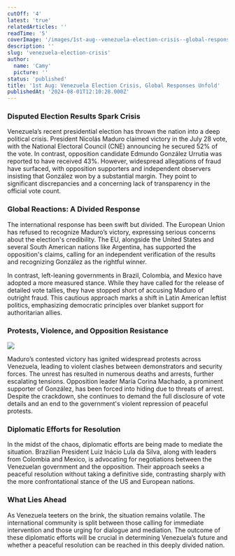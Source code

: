 ```yaml
---
cutOff: '4'
latest: 'true'
relatedArticles: ''
readTime: '5'
coverImage: '/images/1st-aug--venezuela-election-crisis--global-responses-unfold-gyMD.jpg'
description: ''
slug: 'venezuela-election-crisis'
author:
  name: 'Camy'
  picture: ''
status: 'published'
title: '1st Aug: Venezuela Election Crisis, Global Responses Unfold'
publishedAt: '2024-08-01T12:10:28.000Z'
---
```


### Disputed Election Results Spark Crisis

Venezuela’s recent presidential election has thrown the nation into a deep political crisis. President Nicolás Maduro claimed victory in the July 28 vote, with the National Electoral Council (CNE) announcing he secured 52% of the vote. In contrast, opposition candidate Edmundo González Urrutia was reported to have received 43%. However, widespread allegations of fraud have surfaced, with opposition supporters and independent observers insisting that González won by a substantial margin. They point to significant discrepancies and a concerning lack of transparency in the official vote count.

### Global Reactions: A Divided Response

The international response has been swift but divided. The European Union has refused to recognize Maduro’s victory, expressing serious concerns about the election's credibility. The EU, alongside the United States and several South American nations like Argentina, has supported the opposition's claims, calling for an independent verification of the results and recognizing González as the rightful winner.

In contrast, left-leaning governments in Brazil, Colombia, and Mexico have adopted a more measured stance. While they have called for the release of detailed vote tallies, they have stopped short of accusing Maduro of outright fraud. This cautious approach marks a shift in Latin American leftist politics, emphasizing democratic principles over blanket support for authoritarian allies.

### Protests, Violence, and Opposition Resistance

![](/images/1st-aug--venezuela-election-crisis--global-responses-unfold-Q3MD.jpg)

Maduro’s contested victory has ignited widespread protests across Venezuela, leading to violent clashes between demonstrators and security forces. The unrest has resulted in numerous deaths and arrests, further escalating tensions. Opposition leader María Corina Machado, a prominent supporter of González, has been forced into hiding due to threats of arrest. Despite the crackdown, she continues to demand the full disclosure of vote details and an end to the government's violent repression of peaceful protests.

### Diplomatic Efforts for Resolution

In the midst of the chaos, diplomatic efforts are being made to mediate the situation. Brazilian President Luiz Inácio Lula da Silva, along with leaders from Colombia and Mexico, is advocating for negotiations between the Venezuelan government and the opposition. Their approach seeks a peaceful resolution without taking a definitive side, contrasting sharply with the more confrontational stance of the US and European nations.

### What Lies Ahead

As Venezuela teeters on the brink, the situation remains volatile. The international community is split between those calling for immediate intervention and those urging for dialogue and mediation. The outcome of these diplomatic efforts will be crucial in determining Venezuela’s future and whether a peaceful resolution can be reached in this deeply divided nation.